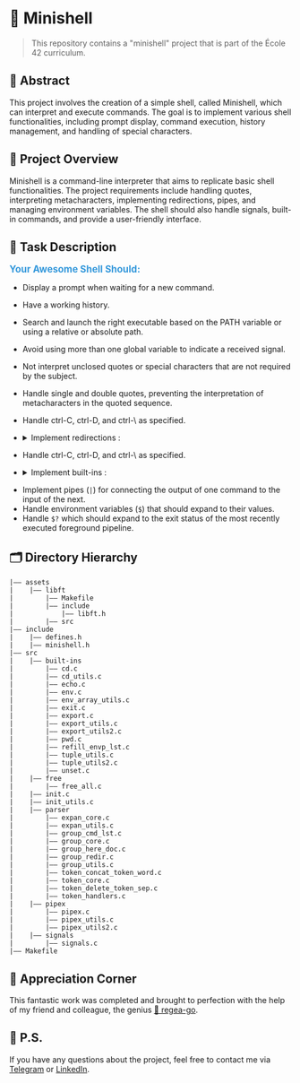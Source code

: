 # 🤯 Minishell

> This repository contains a "minishell" project that is part of the École 42 curriculum.

## 📄 Abstract
This project involves the creation of a simple shell, called Minishell, which can interpret and execute commands. The goal is to implement various shell functionalities, including prompt display, command execution, history management, and handling of special characters.

## 🧾 Project Overview
Minishell is a command-line interpreter that aims to replicate basic shell functionalities. The project requirements include handling quotes, interpreting metacharacters, implementing redirections, pipes, and managing environment variables. The shell should also handle signals, built-in commands, and provide a user-friendly interface.

## 📝 Task Description

<span style="font-size: 1.2em; font-weight: bold; color: #3498db;">Your Awesome Shell Should:</span>


- Display a prompt when waiting for a new command.
- Have a working history.
- Search and launch the right executable based on the PATH variable or using a relative or absolute path.
- Avoid using more than one global variable to indicate a received signal.
- Not interpret unclosed quotes or special characters that are not required by the subject.
- Handle single and double quotes, preventing the interpretation of metacharacters in the quoted sequence.
- Handle ctrl-C, ctrl-D, and ctrl-\ as specified.
- <details>
  <summary>Implement redirections : </summary>

  - `<` for input,
  - `>` for output,
  - `<<` with a delimiter, and
  - `>>` for output in append mode.
</details>

- Handle ctrl-C, ctrl-D, and ctrl-\ as specified.

- <details>
  <summary>Implement built-ins :</summary>

  - **echo** with the `-n` option,

  - **cd** with only a relative or absolute path,

  - **pwd**,

  - **export**,

  - **unset**,

  - **env**,

  - **exit**.
</details>

- Implement pipes (`|`) for connecting the output of one command to the input of the next.
- Handle environment variables (`$`) that should expand to their values.
- Handle `$?` which should expand to the exit status of the most recently executed foreground pipeline.

##  🗂️ Directory Hierarchy
```
|—— assets
|    |—— libft
|        |—— Makefile
|        |—— include
|            |—— libft.h
|        |—— src
|—— include
|    |—— defines.h
|    |—— minishell.h
|—— src
|    |—— built-ins
|        |—— cd.c
|        |—— cd_utils.c
|        |—— echo.c
|        |—— env.c
|        |—— env_array_utils.c
|        |—— exit.c
|        |—— export.c
|        |—— export_utils.c
|        |—— export_utils2.c
|        |—— pwd.c
|        |—— refill_envp_lst.c
|        |—— tuple_utils.c
|        |—— tuple_utils2.c
|        |—— unset.c
|    |—— free
|        |—— free_all.c
|    |—— init.c
|    |—— init_utils.c
|    |—— parser
|        |—— expan_core.c
|        |—— expan_utils.c
|        |—— group_cmd_lst.c
|        |—— group_core.c
|        |—— group_here_doc.c
|        |—— group_redir.c
|        |—— group_utils.c
|        |—— token_concat_token_word.c
|        |—— token_core.c
|        |—— token_delete_token_sep.c
|        |—— token_handlers.c
|    |—— pipex
|        |—— pipex.c
|        |—— pipex_utils.c
|        |—— pipex_utils2.c
|    |—— signals
|        |—— signals.c
|—— Makefile
```

## 💖 **Appreciation Corner**
   This fantastic work was completed and brought to perfection with the help of my friend and colleague, the genius [🚀 regea-go](https://github.com/xEgea11).

## 📝 P.S.
   If you have any questions about the project, feel free to contact me via [Telegram](https://t.me/Davyd_y_punto) or [LinkedIn](https://www.linkedin.com/in/davyd-bredykhin-1u961/).
